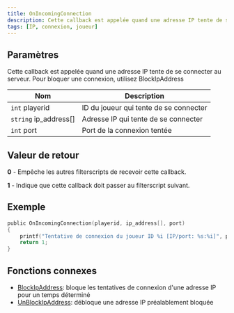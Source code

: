 ```yaml
---
title: OnIncomingConnection
description: Cette callback est appelée quand une adresse IP tente de se connecter au serveur.
tags: [IP, connexion, joueur]
---
```


<VersionWarn name='callback' version='SA-MP 0.3z R2-2' />

## Paramètres

Cette callback est appelée quand une adresse IP tente de se connecter au serveur. Pour bloquer une connexion, utilisez BlockIpAddress

| Nom                   | Description                                        |
| --------------------- | -------------------------------------------------- |
| `int` playerid        | ID du joueur qui tente de se connecter             |
| `string` ip_address[] | Adresse IP qui tente de se connecter               |
| `int` port            | Port de la connexion tentée                        |

## Valeur de retour

**0** - Empêche les autres filterscripts de recevoir cette callback.

**1** - Indique que cette callback doit passer au filterscript suivant.

## Exemple

```c
public OnIncomingConnection(playerid, ip_address[], port)
{
    printf("Tentative de connexion du joueur ID %i [IP/port: %s:%i]", playerid, ip_address, port);
    return 1;
}
```

## Fonctions connexes

- [BlockIpAddress](../functions/BlockIpAddress): bloque les tentatives de connexion d'une adresse IP pour un temps déterminé
- [UnBlockIpAddress](../functions/UnBlockIpAddress): débloque une adresse IP préalablement bloquée
